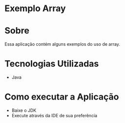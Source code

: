 # Exemplo Array

# Sobre
Essa aplicação contém alguns exemplos do uso de array.

# Tecnologias Utilizadas
* Java

# Como executar a Aplicação
* Baixe o JDK
* Execute através da IDE de sua preferência

